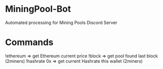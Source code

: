 # MiningPool-Bot
Automated processing for Mining Pools Discord Server

# Commands
!ethereum => get Ethereum current price
!block => get pool found last block (2miners)
!hashrate 0x => get current Hashrate this wallet (2miners)
